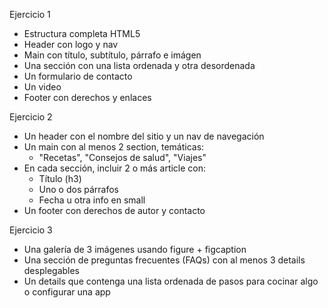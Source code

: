 Ejercicio 1

- Estructura completa HTML5
- Header con logo y nav
- Main con título, subtítulo, párrafo e imágen
- Una sección con una lista ordenada y otra desordenada
- Un formulario de contacto
- Un video 
- Footer con derechos y enlaces

Ejercicio 2

- Un header con el nombre del sitio y un nav de navegación
- Un main con al menos 2 section, temáticas:
    - "Recetas", "Consejos de salud", "Viajes"
- En cada sección, incluir 2 o más article con: 
    - Título (h3)
    - Uno o dos párrafos
    - Fecha u otra info en small
- Un footer con derechos de autor y contacto    

Ejercicio 3

- Una galería de 3 imágenes usando figure + figcaption
- Una sección de preguntas frecuentes (FAQs) con al menos 3 details desplegables
- Un details que contenga una lista ordenada de pasos para cocinar algo o configurar una app